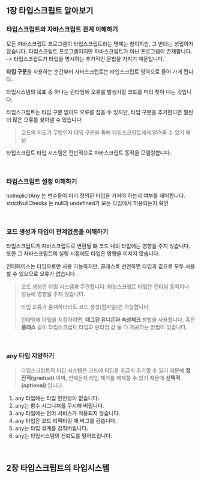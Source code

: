 ## 1장 타입스크립트 알아보기

### 타입스크립트와 자바스크립트 관계 이해하기

모든 자바스크립트 프로그램이 타입스크립트라는 명제는 참이지만, 그 반대는 성립하지 않습니다. 타입스크립트 프로그램이지만 자바스크립트가 아닌 프로그램이 존재합니다.   
-> 타입스크립트가 타입을 명시하는 추가적인 문법을 가지기 때문입니다.

**타입 구문**을 사용하는 순간부터 자바스크립트는 타입스크립트 영역으로 들어 가게 됩니다.

타입시스템의 목표 중 하나는 런타임에 오류를 발생시킬 코드를 미리 찾아 내는 것입니다.

타입스크립트는 타입 구문 없이도 오류를 잡을 수 있지만, 타입 구문을 추가한다면 훨씬 더 많은 오류를 찾아낼 수 있습니다.
> 코드의 의도가 무엇인지 타입 구문을 통해 타입스크립트에게 알려줄 수 있기 때문

타입스크립트 타입 시스템은 전반적으로 자바스크립트 동작을 모델링합니다.

<br>

### 타입스크립트 설정 이해하기

noImplicitAny 는 변수들이 미리 정의된 타입을 가져야 하는지 여부를 제어합니다.   
strictNullChecks 는 null과 undefined가 모든 타입에서 허용되는지 확인

<br>

### 코드 생성과 타입이 관계없음을 이해하기

타입스크립트가 자바스크립트로 변환될 떄 코드 내의 타입에는 영향을 주지 않습니다. 또한 그 자바스크립트의 실행 시점에도 타입은 영향을 미치지 않습니다.

인터페이스는 타입으로만 사용 가능하지만, 클래스로 선언하면 타입과 값으로 모두 사용할 수 있으므로 오류가 없습니다.

> 코드 생성은 타입 시스템과 무관합니다. 타입스크립트 타입은 런타임 동작이나 성능에 영향을 주지 않습니다.
> 
> 타입 오류가 존재하더라도 코드 생성(컴파일)은 가능합니다.
> 
> 런타임에 타입을 지정하려면, **태그된 유니온과 속성체크** 방법을 사용합니다. 혹은 **클래스** 같이 타입스크립트 타입과 런타임 값 둘 다 제공하는 방법이 있습니다.

<br>

### any 타입 지양하기

> 타입스크립트의 타입 시스템은 코드에 타입을 조금씩 추가할 수 있기 때문에 **점진적(gradual)** 이며, 언제든지 타입 체커를 해제할 수 있기 때문에 **선택적(optional)** 입니다.

1. any 타입에는 타입 안전성이 없습니다.
2. any는 함수 시그니처를 무시해 버립니다.
3. any 타입에는 언어 서비스가 적용되지 않습니다.
4. any 타입은 코드 리팩터링 때 버그를 감춥니다.
5. any는 타입 설계를 감춰버립니다.
6. any는 타입시스템의 신뢰도를 떨어뜨립니다.

<br>

## 2장 타입스크립트의 타입시스템


